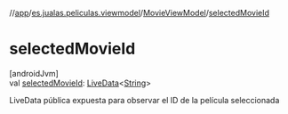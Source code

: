 //[app](../../../index.md)/[es.jualas.peliculas.viewmodel](../index.md)/[MovieViewModel](index.md)/[selectedMovieId](selected-movie-id.md)

# selectedMovieId

[androidJvm]\
val [selectedMovieId](selected-movie-id.md): [LiveData](https://developer.android.com/reference/kotlin/androidx/lifecycle/LiveData.html)&lt;[String](https://kotlinlang.org/api/latest/jvm/stdlib/kotlin-stdlib/kotlin/-string/index.html)&gt;

LiveData pública expuesta para observar el ID de la película seleccionada
